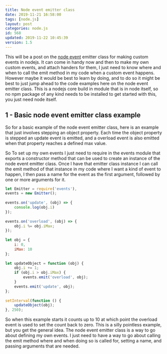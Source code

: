 ```yaml
---
title: Node event emitter class
date: 2019-11-21 16:58:00
tags: [node.js]
layout: post
categories: node.js
id: 568
updated: 2019-11-22 10:45:39
version: 1.5
---
```


This will be a post on the [node event](https://nodejs.org/api/events.html#events_class_eventemitter) emitter class for making custom events in nodejs. It can come in handy now and then to make my own custom events, and attach handers for them, I just need to know where and when to call the emit method in my code when a custom event happens. However maybe it would be best to learn by doing, and to do so it might be best to just jump ahead to the code examples here on the node event emitter class.
This is a nodejs core build in module that is in node itself, so no npm package of any kind needs to be installed to get started with this, you just need node itself.

<!-- more -->

## 1 - Basic node event emitter class example

So for a basic example of the node event emitter class, here is an example that just involves stepping an object property. Each time the object property is stepped an update event is emitted, and a overload event is also emitted when that property reaches a defined max value. 

So To set up my own events I just need to require in the events module that exports a constructor method that can be used to create an instance of the node event emitter class. Once I have that emitter class instance I can call the emit method of that instance in my code where I want a kind of event to happen, I then pass a name for the event as the first argument, followed by one or more arguments for it.

```js
let Emitter = require('events'),
events = new Emitter();
 
events.on('update', (obj) => {
    console.log(obj.i)
});
 
events.on('overload', (obj) => {
    obj.i %= obj.iMax;
});
 
let obj = {
    i: 0,
    iMax: 10
};
 
let updateObject = function (obj) {
    obj.i += 1;
    if (obj.i > obj.iMax) {
        events.emit('overload', obj);
    }
    events.emit('update', obj);
};
 
setInterval(function () {
    updateObject(obj);
}, 250);
```

So when this example starts it counts up to 10 at which point the overload event is used to set the count back to zero. This is a silly pointless example, but you get the general idea. The node event emitter class is a way to go about defining my own events. I just need to have a way to go about calling the emit method where and when doing so is called for, setting a name, and passing arguments that are needed.